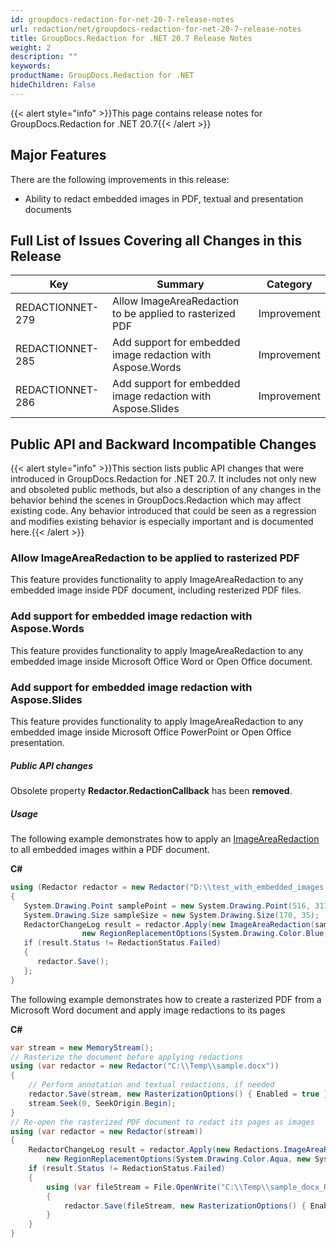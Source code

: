 ```yaml
---
id: groupdocs-redaction-for-net-20-7-release-notes
url: redaction/net/groupdocs-redaction-for-net-20-7-release-notes
title: GroupDocs.Redaction for .NET 20.7 Release Notes
weight: 2
description: ""
keywords: 
productName: GroupDocs.Redaction for .NET
hideChildren: False
---
```

{{< alert style="info" >}}This page contains release notes for GroupDocs.Redaction for .NET 20.7{{< /alert >}}

## Major Features

There are the following improvements in this release:

*   Ability to redact embedded images in PDF, textual and presentation documents  
    

## Full List of Issues Covering all Changes in this Release

| Key | Summary | Category |
| --- | --- | --- |
| REDACTIONNET-279 | Allow ImageAreaRedaction to be applied to rasterized PDF | Improvement |
| REDACTIONNET-285 | Add support for embedded image redaction with Aspose.Words | Improvement |
| REDACTIONNET-286 | Add support for embedded image redaction with Aspose.Slides | Improvement |


## Public API and Backward Incompatible Changes

{{< alert style="info" >}}This section lists public API changes that were introduced in GroupDocs.Redaction for .NET 20.7. It includes not only new and obsoleted public methods, but also a description of any changes in the behavior behind the scenes in GroupDocs.Redaction which may affect existing code. Any behavior introduced that could be seen as a regression and modifies existing behavior is especially important and is documented here.{{< /alert >}}

### Allow ImageAreaRedaction to be applied to rasterized PDF

This feature provides functionality to apply ImageAreaRedaction to any embedded image inside PDF document, including resterized PDF files.

### Add support for embedded image redaction with Aspose.Words

This feature provides functionality to apply ImageAreaRedaction to any embedded image inside Microsoft Office Word or Open Office document.

### Add support for embedded image redaction with Aspose.Slides

This feature provides functionality to apply ImageAreaRedaction to any embedded image inside Microsoft Office PowerPoint or Open Office presentation.

##### Public API changes

Obsolete property **Redactor.RedactionCallback** has been **removed**.  

##### Usage

The following example demonstrates how to apply an [ImageAreaRedaction](https://apireference.groupdocs.com/net/redaction/groupdocs.redaction.redactions/imagearearedaction) to all embedded images within a PDF document.
 
**C#**

```csharp
using (Redactor redactor = new Redactor("D:\\test_with_embedded_images.pdf"))
{
   System.Drawing.Point samplePoint = new System.Drawing.Point(516, 311);
   System.Drawing.Size sampleSize = new System.Drawing.Size(170, 35);
   RedactorChangeLog result = redactor.Apply(new ImageAreaRedaction(samplePoint,
                new RegionReplacementOptions(System.Drawing.Color.Blue, sampleSize)));
   if (result.Status != RedactionStatus.Failed)
   {
      redactor.Save();
   };
}
```

The following example demonstrates how to create a rasterized PDF from a Microsoft Word document and apply image redactions to its pages

**C#**

```csharp
var stream = new MemoryStream();
// Rasterize the document before applying redactions
using (var redactor = new Redactor("C:\\Temp\\sample.docx"))
{
    // Perform annotation and textual redactions, if needed
    redactor.Save(stream, new RasterizationOptions() { Enabled = true });
    stream.Seek(0, SeekOrigin.Begin);
}
// Re-open the rasterized PDF document to redact its pages as images
using (var redactor = new Redactor(stream))
{
    RedactorChangeLog result = redactor.Apply(new Redactions.ImageAreaRedaction(new System.Drawing.Point(1160, 2375),
        new RegionReplacementOptions(System.Drawing.Color.Aqua, new System.Drawing.Size(1050, 720))));
    if (result.Status != RedactionStatus.Failed)
    {
        using (var fileStream = File.OpenWrite("C:\\Temp\\sample_docx_Raster.pdf"))
        {
            redactor.Save(fileStream, new RasterizationOptions() { Enabled = false });
        }
    }
}
```
